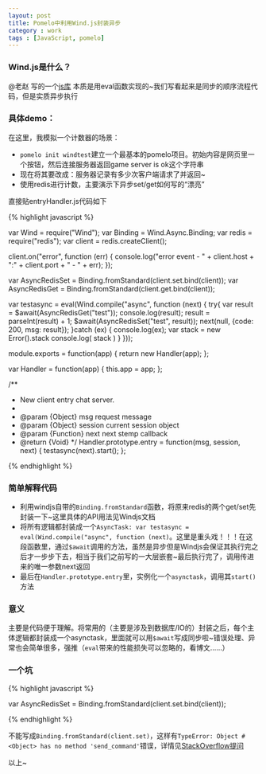 ```yaml
---
layout: post
title: Pomelo中利用Wind.js封装异步
category : work
tags : [JavaScript, pomelo]
---
```


### Wind.js是什么？

@老赵 写的一个[js库](http://windjs.org/cn/docs/async/)
本质是用eval函数实现的~我们写看起来是同步的顺序流程代码，但是实质异步执行

### 具体demo：
在这里，我模拟一个计数器的场景：

- `pomelo init windtest`建立一个最基本的pomelo项目。初始内容是网页里一个按钮，然后连接服务器返回game server is ok这个字符串
- 现在将其要改成：服务器记录有多少次客户端请求了并返回~
- 使用redis进行计数，主要演示下异步set/get如何写的“漂亮”

直接贴entryHandler.js代码如下

{% highlight javascript %}

var Wind = require("Wind");
var Binding = Wind.Async.Binding;
var redis = require("redis");
var client = redis.createClient();

client.on("error", function (err) {
      console.log("error event - " + client.host + ":" + client.port + " - " + err);
});

var AsyncRedisSet = Binding.fromStandard(client.set.bind(client));
var AsyncRedisGet = Binding.fromStandard(client.get.bind(client));

var testasync = eval(Wind.compile("async", function (next) {
	try{
		var result = $await(AsyncRedisGet("test"));
		console.log(result);
		result = parseInt(result) + 1;
		$await(AsyncRedisSet("test", result));
  		next(null, {code: 200, msg: result});
	}catch (ex) {
    	console.log(ex);
    	var stack = new Error().stack
		console.log( stack )
	}
}));

module.exports = function(app) {
  return new Handler(app);
};

var Handler = function(app) {
  this.app = app;
};

/**
 * New client entry chat server.
 *
 * @param  {Object}   msg     request message
 * @param  {Object}   session current session object
 * @param  {Function} next    next stemp callback
 * @return {Void}
 */
Handler.prototype.entry = function(msg, session, next) {
	testasync(next).start();
};

{% endhighlight %}

### 简单解释代码

- 利用windjs自带的`Binding.fromStandard`函数，将原来redis的两个get/set先封装一下~这里具体的API用法见Windjs文档
- 将所有逻辑都封装成一个`AsyncTask: var testasync = eval(Wind.compile("async", function (next)`。这里是重头戏！！！在这段函数里，通过`$await`调用的方法，虽然是异步但是Windjs会保证其执行完之后才一步步下去，相当于我们之前写的一大层嵌套~最后执行完了，调用传进来的唯一参数next返回
- 最后在`Handler.prototype.entry`里，实例化一个`asynctask`，调用其`start()`方法

### 意义

主要是代码便于理解。将常用的（主要是涉及到数据库/IO的）封装之后，每个主体逻辑都封装成一个asynctask，里面就可以用`$await`写成同步啦~错误处理、异常也会简单很多，强推（`eval`带来的性能损失可以忽略的，看博文……）

### 一个坑

{% highlight javascript %}

var AsyncRedisSet = Binding.fromStandard(client.set.bind(client));

{% endhighlight %}

不能写成`Binding.fromStandard(client.set)`，这样有`TypeError: Object #<Object> has no method 'send_command'`错误，详情见[StackOverflow提问](
http://stackoverflow.com/questions/7006829/error-when-trying-to-use-async-concat-to-retrieve-data-from-redis)

以上~
